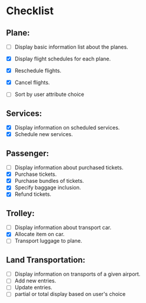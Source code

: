 # Checklist

## Plane:
- [ ] Display basic information list about the planes.
- [X] Display flight schedules for each plane.
- [X] Reschedule flights.
- [X] Cancel flights.
- [ ] Sort by user attribute choice


## Services:
- [X] Display information on scheduled services.
- [X] Schedule new services.

## Passenger:
- [ ] Display information about purchased tickets.
- [X] Purchase tickets.
- [X] Purchase bundles of tickets.
- [X] Specify baggage inclusion.
- [X] Refund tickets.

## Trolley:
- [ ] Display information about transport car.
- [X] Allocate item on car.
- [ ] Transport luggage to plane.

## Land Transportation:
- [ ] Display information on transports of a given airport.
- [ ] Add new entries.
- [ ] Update entries.
- [ ] partial or total display based on user's choice
